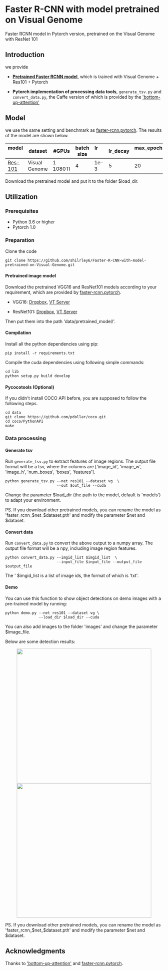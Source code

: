 # Faster R-CNN with model pretrained on Visual Genome
Faster RCNN model in Pytorch version, pretrained on the Visual Genome with ResNet 101

## Introduction

we provide

* **[Pretrained Faster RCNN model](https://drive.google.com/file/d/18n_3V1rywgeADZ3oONO0DsuuS9eMW6sN/view?usp=sharing)**, which is trained with Visual Genome + Res101 + Pytorch

* **Pytorch implementation of processing data tools**, ```generate_tsv.py``` and ```convert_data.py```, the Caffe version of which is provided by the ['bottom-up-attention'](https://github.com/peteanderson80/bottom-up-attention)

## Model

we use the same setting and benchmark as [faster-rcnn.pytorch](https://github.com/jwyang/faster-rcnn.pytorch/tree/pytorch-1.0). The results of the model are shown below.

model    |dataset| #GPUs | batch size | lr        | lr_decay | max_epoch     | mAP
---------|---------|--------|-----|--------|-----|-----|-----
[Res-101](https://drive.google.com/file/d/18n_3V1rywgeADZ3oONO0DsuuS9eMW6sN/view?usp=sharing)    |  Visual Genome | 1 1080TI | 4    |1e-3| 5   | 20  |   10.19

Download the pretrained model and put it to the folder $load_dir.


## Utilization

### Prerequisites

* Python 3.6 or higher
* Pytorch 1.0

### Preparation

Clone the code
```
git clone https://github.com/shilrley6/Faster-R-CNN-with-model-pretrained-on-Visual-Genome.git
```

#### Pretrained image model

Download the pretrained VGG16 and ResNet101 models according to your requirement, which are provided by [faster-rcnn.pytorch](https://github.com/jwyang/faster-rcnn.pytorch/tree/pytorch-1.0).

* VGG16: [Dropbox](https://www.dropbox.com/s/s3brpk0bdq60nyb/vgg16_caffe.pth?dl=0), [VT Server](https://filebox.ece.vt.edu/~jw2yang/faster-rcnn/pretrained-base-models/vgg16_caffe.pth)

* ResNet101: [Dropbox](https://www.dropbox.com/s/iev3tkbz5wyyuz9/resnet101_caffe.pth?dl=0), [VT Server](https://filebox.ece.vt.edu/~jw2yang/faster-rcnn/pretrained-base-models/resnet101_caffe.pth)

Then put them into the path 'data/pretrained_model/'.


#### Compilation

Install all the python dependencies using pip:
```
pip install -r requirements.txt
```

Compile the cuda dependencies using following simple commands:

```
cd lib
python setup.py build develop
```

#### Pycocotools (Optional)

If you didn't install COCO API before, you are supposed to follow the following steps.

```
cd data
git clone https://github.com/pdollar/coco.git
cd coco/PythonAPI
make
```

### Data processing

#### Generate tsv

Run ```generate_tsv.py``` to extract features of image regions. The output file format will be a tsv, where the columns are ['image_id', 'image_w', 'image_h', 'num_boxes', 'boxes', 'features'].

```
python generate_tsv.py --net res101 --dataset vg  \
                       --out $out_file --cuda
```

Change the parameter $load_dir (the path to the model, default is 'models') to adapt your environment.

PS. If you download other pretrained models, you can rename the model as 'faster_rcnn_$net_$dataset.pth' and modify the parameter $net and $dataset.

#### Convert data

Run ```convert_data.py``` to convert the above output to a numpy array. The output file format will be a npy, including image region features.

```
python convert_data.py --imgid_list $imgid_list  \
                       --input_file $input_file --output_file $output_file
```

The ' $imgid_list is a list of image ids, the format of which is 'txt'.

#### Demo

You can use this function to show object detections on demo images with a pre-trained model by running:

```
python demo.py --net res101 --dataset vg \
               --load_dir $load_dir --cuda
```

You can also add images to the folder 'images' and change the parameter $image_file.

Below are some detection results:

<div style = 'color:#0000FF' align = 'center'>
<img src = 'images/img3_result.png' width = '430'/> <img src = 'images/img4_result.png' width = '430'/>
</div>

PS. If you download other pretrained models, you can rename the model as 'faster_rcnn_$net_$dataset.pth' and modify the parameter $net and $dataset.

## Acknowledgments
Thanks to ['bottom-up-attention'](https://github.com/peteanderson80/bottom-up-attention) and [faster-rcnn.pytorch](https://github.com/jwyang/faster-rcnn.pytorch/tree/pytorch-1.0).
